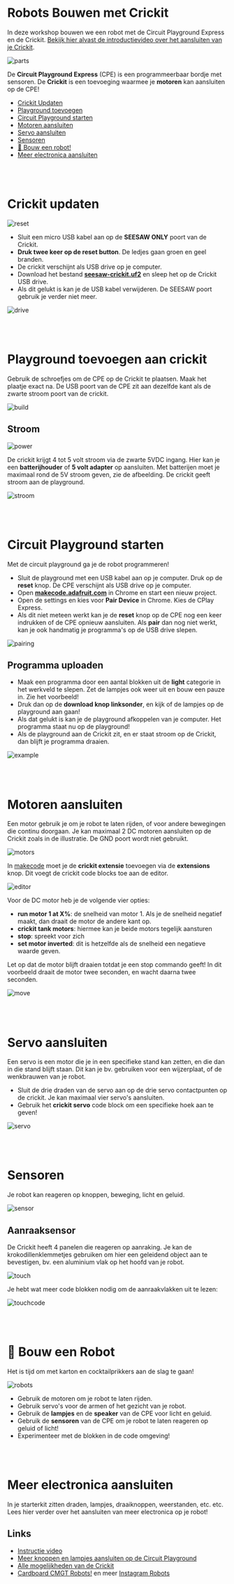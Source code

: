 # Robots Bouwen met Crickit

In deze workshop bouwen we een robot met de Circuit Playground Express en de Crickit.
[Bekijk hier alvast de introductievideo over het aansluiten van je Crickit](https://bit.ly/cle-cpx-tube).

![parts](./images/parts.png)

De **Circuit Playground Express** (CPE) is een programmeerbaar bordje met sensoren. De **Crickit** is een toevoeging waarmee je **motoren** kan aansluiten op de CPE!

- [Crickit Updaten](#updaten)
- [Playground toevoegen](#bouwen)
- [Circuit Playground starten](#playground)
- [Motoren aansluiten](#motoren)
- [Servo aansluiten](#motoren)
- [Sensoren](#sensoren)
- [🤖 Bouw een robot!](#robots)
- [Meer electronica aansluiten](#tips)

<br>
<br>


# <a name="updaten"></a>Crickit updaten

![reset](./images/reset_update.png)

- Sluit een micro USB kabel aan op de **SEESAW ONLY** poort van de Crickit. 
- **Druk twee keer op de reset button**. De ledjes gaan groen en geel branden.
- De crickit verschijnt als USB drive op je computer.
- Download het bestand [**seesaw-crickit.uf2**](https://github.com/adafruit/seesaw/releases/download/1.1.6/seesaw-crickit.uf2) en sleep het op de Crickit USB drive.
- Als dit gelukt is kan je de USB kabel verwijderen. De SEESAW poort gebruik je verder niet meer.

![drive](./images/circuit_playground_drag.png)

<br>
<br>

# <a name="bouwen"></a>Playground toevoegen aan crickit

Gebruik de schroefjes om de CPE op de Crickit te plaatsen. Maak het plaatje exact na. De USB poort van de CPE zit aan dezelfde kant als de zwarte stroom poort van de crickit.

![build](./images/build.gif)

## Stroom

![power](./images/circuit_playground_onlypwr.jpg)

De crickit krijgt 4 tot 5 volt stroom via de zwarte 5VDC ingang. Hier kan je een **batterijhouder** of **5 volt adapter** op aansluiten. Met batterijen moet je maximaal rond de 5V stroom geven, zie de afbeelding. De crickit geeft stroom aan de playground.

![stroom](./images/crickit_power.png)

<br>
<br>

# <a name="playground"></a>Circuit Playground starten

Met de circuit playground ga je de robot programmeren!

- Sluit de playground met een USB kabel aan op je computer. Druk op de **reset** knop. De CPE verschijnt als USB drive op je computer.
- Open [**makecode.adafruit.com**](https://makecode.adafruit.com) in Chrome en start een nieuw project.
- Open de settings en kies voor **Pair Device** in Chrome. Kies de CPlay Express.
- Als dit niet meteen werkt kan je de **reset** knop op de CPE nog een keer indrukken of de CPE opnieuw aansluiten. Als **pair** dan nog niet werkt, kan je ook handmatig je programma's op de USB drive slepen.

![pairing](./images/usb_connection.png)

## Programma uploaden

- Maak een programma door een aantal blokken uit de **light** categorie in het werkveld te slepen. Zet de lampjes ook weer uit en bouw een pauze in. Zie het voorbeeld!
- Druk dan op de **download knop linksonder**, en kijk of de lampjes op de playground aan gaan!
- Als dat gelukt is kan je de playground afkoppelen van je computer. Het programma staat nu op de playground!
- Als de playground aan de Crickit zit, en er staat stroom op de Crickit, dan blijft je programma draaien.

![example](./images/example.png)

<br>
<br>

# <a name="motoren"></a>Motoren aansluiten

Een motor gebruik je om je robot te laten rijden, of voor andere bewegingen die continu doorgaan. Je kan maximaal 2 DC motoren aansluiten op de Crickit zoals in de illustratie. De GND poort wordt niet gebruikt.

![motors](./images/motors.png)

In [makecode](https://makecode.adafruit.com) moet je de **crickit extensie** toevoegen via de **extensions** knop. Dit voegt de crickit code blocks toe aan de editor. 

![editor](./images/extension.png)

Voor de DC motor heb je de volgende vier opties:

- **run motor 1 at X%**: de snelheid van motor 1. Als je de snelheid negatief maakt, dan draait de motor de andere kant op.
- **crickit tank motors**: hiermee kan je beide motors tegelijk aansturen
- **stop**: spreekt voor zich
- **set motor inverted**: dit is hetzelfde als de snelheid een negatieve waarde geven.

Let op dat de motor blijft draaien totdat je een stop commando geeft! In dit voorbeeld draait de motor twee seconden, en wacht daarna twee seconden.

![move](./images/move.png)

<br>
<br>

# <a name="servo"></a>Servo aansluiten

Een servo is een motor die je in een specifieke stand kan zetten, en die dan in die stand blijft staan. Dit kan je bv. gebruiken voor een wijzerplaat, of de wenkbrauwen van je robot. 

- Sluit de drie draden van de servo aan op de drie servo contactpunten op de crickit. Je kan maximaal vier servo's aansluiten.
- Gebruik het **crickit servo** code block om een specifieke hoek aan te geven!

![servo](./images/servos.png)

<br>
<br>

# <a name="sensoren"></a>Sensoren

Je robot kan reageren op knoppen, beweging, licht en geluid.

![sensor](./images/sensor.png)

## Aanraaksensor

De Crickit heeft 4 panelen die reageren op aanraking. Je kan de krokodillenklemmetjes gebruiken om hier een geleidend object aan te bevestigen, bv. een aluminium vlak op het hoofd van je robot.

![touch](./images/touch.png)

Je hebt wat meer code blokken nodig om de aanraakvlakken uit te lezen:

![touchcode](./images/touchcode.png)

<br>
<br>

# <a name="robots"></a>🤖 Bouw een Robot

Het is tijd om met karton en cocktailprikkers aan de slag te gaan! 

![robots](./images/robots.png)

- Gebruik de motoren om je robot te laten rijden.
- Gebruik servo's voor de armen of het gezicht van je robot.
- Gebruik de **lampjes** en de **speaker** van de CPE voor licht en geluid.
- Gebruik de **sensoren** van de CPE om je robot te laten reageren op geluid of licht!
- Experimenteer met de blokken in de code omgeving!


<br>
<br>

# <a name="tips"></a>Meer electronica aansluiten

In je starterkit zitten draden, lampjes, draaiknoppen, weerstanden, etc. etc. Lees hier verder over het aansluiten van meer electronica op je robot!

## Links

- [Instructie video](https://bit.ly/cle-cpx-tube)
- [Meer knoppen en lampjes aansluiten op de Circuit Playground](../circuit-playground/readme.md)
- [Alle mogelijkheden van de Crickit](https://learn.adafruit.com/adafruit-crickit-creative-robotic-interactive-construction-kit?view=all)
- [Cardboard CMGT Robots!](https://www.instagram.com/p/B2RjYZOBK6a/) en meer [Instagram Robots](https://www.instagram.com/p/B4P3hRAhhjs/)

